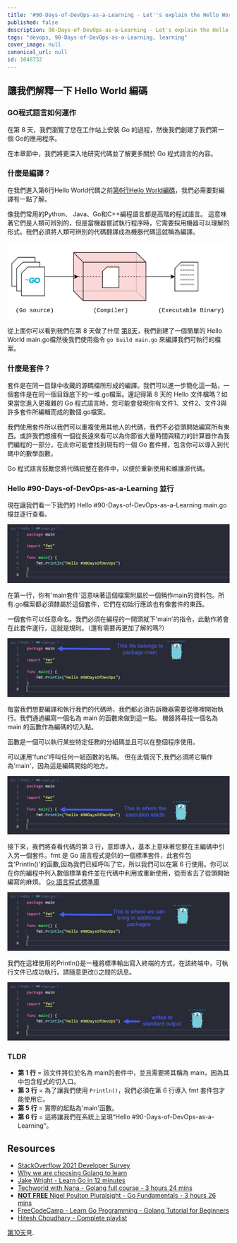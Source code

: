 ```yaml
---
title: '#90-Days-of-DevOps-as-a-Learning - Let''s explain the Hello World code - Day 9'
published: false
description: 90-Days-of-DevOps-as-a-Learning - Let's explain the Hello World code
tags: "devops, 90-Days-of-DevOps-as-a-Learning, learning"
cover_image: null
canonical_url: null
id: 1048732
---
```

## 讓我們解釋一下 Hello World 編碼

### GO程式語言如何運作 

在第 8 天，我們瀏覽了您在工作站上安裝 Go 的過程，然後我們創建了我們第一個 Go的應用程序。 
 
在本章節中，我們將更深入地研究代碼並了解更多關於 Go 程式語言的內容。

### 什麼是編譯？ 
在我們進入第6行Hello World代碼之前[第6行Hello World編碼](Go/hello.go)，我們必需要對編譯有一點了解。 

像我們常用的Python、 Java、Go和C++編程語言都是高階的程試語言。
這意味著它們是人類可辨別的，但是當機器嘗試執行程序時，它需要採用機器可以理解的形式。我們必須將人類可辨別的代碼翻譯成為機器代碼這就稱為編譯。 

![](Images/Day9_Go1.png)

從上面你可以看到我們在第 8 天做了什麼 [第8天](day08.md)，我們創建了一個簡單的 Hello World main.go檔然後我們使用指令 `go build main.go` 來編譯我們可執行的檔案。 

### 什麼是套件？
套件是在同一目錄中收藏的源碼檔所形成的編譯。我們可以進一步簡化這一點，一個套件是在同一個目錄底下的一堆.go檔案。還記得第 8 天的 Hello 文件檔嗎？如果當您進入更複雜的 Go 程式語言時，您可能會發現你有文件1、文件2、文件3與許多套件所編輯而成的數個.go檔案。 

我們使用套件所以我們可以重複使用其他人的代碼，我們不必從頭開始編寫所有東西。或許我們想擁有一個從長遠來看可以為你節省大量時間與精力的計算器作為我們編程的一部分，在此你可能會找到現有的一個 Go 套件裡，包含你可以導入到代碼中的數學函數。

Go 程式語言鼓勵您將代碼統整在套件中，以便於重新使用和維護源代碼。

### Hello #90-Days-of-DevOps-as-a-Learning 並行 
現在讓我們看一下我們的 Hello #90-Days-of-DevOps-as-a-Learning main.go檔並逐行查看。

![](Images/Day9_Go2.png)

在第一行，你有'main套件'這意味著這個檔案附屬於一個稱作main的資料包。所有.go檔案都必須隸屬於這個套件，它們在初始行應該也有像套件的東西。

一個套件可以任意命名。我們必須在編程的一開頭就下'main'的指令，此動作將會在此套件運行，這就是規則。（還有需要再更加了解的嗎?）

![](Images/Day9_Go3.png)

每當我們想要編譯和執行我們的代碼時，我們都必須告訴機器需要從哪裡開始執行。我們通過編寫一個名為 main 的函數來做到這一點。 機器將尋找一個名為 main 的函數作為編碼的切入點。 

函數是一個可以執行某些特定任務的分組碼並且可以在整個程序使用。

可以運用'func'呼叫任何一組函數的名稱。 但在此情況下,我們必須將它稱作為'main'，因為這是編碼開始的地方。

![](Images/Day9_Go4.png)

接下來，我們將查看代碼的第 3 行，意即導入，基本上意味著您要在主編碼中引入另一個套件。fmt 是 Go 語言程式提供的一個標準套件，此套件包含'Println()'的函數,因為我們已經呼叫了它，所以我們可以在第 6 行使用。你可以在你的編程中列入數個標準套件並在代碼中利用或重新使用，從而省去了從頭開始編寫的麻煩。 [Go 語言程式標準庫](https://pkg.go.dev/std)

![](Images/Day9_Go5.png)

我們在這裡使用的Println()是一種將標準輸出寫入終端的方式，在該終端中，可執行文件已成功執行。請隨意更改()之間的訊息。

![](Images/Day9_Go6.png)

### TLDR

- **第 1 行** = 該文件將位於名為 main的套件中，並且需要將其稱為 main，因為其中包含程式的切入口。
- **第 3 行** = 為了讓我們使用 `Println()`，我們必須在第 6 行導入 fmt 套件包才能使用它。
- **第 5 行** = 實際的起點為'main'函數。
- **第 6 行** = 這將讓我們在系統上呈現“Hello #90-Days-of-DevOps-as-a-Learning”。

## Resources

- [StackOverflow 2021 Developer Survey](https://insights.stackoverflow.com/survey/2021)
- [Why we are choosing Golang to learn](https://www.youtube.com/watch?v=7pLqIIAqZD4&t=9s)
- [Jake Wright - Learn Go in 12 minutes](https://www.youtube.com/watch?v=C8LgvuEBraI&t=312s) 
- [Techworld with Nana - Golang full course - 3 hours 24 mins](https://www.youtube.com/watch?v=yyUHQIec83I) 
- [**NOT FREE** Nigel Poulton Pluralsight - Go Fundamentals - 3 hours 26 mins](https://www.pluralsight.com/courses/go-fundamentals) 
- [FreeCodeCamp -  Learn Go Programming - Golang Tutorial for Beginners](https://www.youtube.com/watch?v=YS4e4q9oBaU&t=1025s) 
- [Hitesh Choudhary - Complete playlist](https://www.youtube.com/playlist?list=PLRAV69dS1uWSR89FRQGZ6q9BR2b44Tr9N) 

[第10天](day10.md)見.
